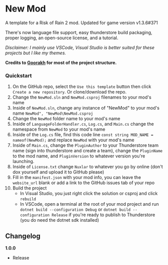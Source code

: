 # New Mod

A template for a Risk of Rain 2 mod. Updated for game version v1.3.6#371

There's now language file support, easy thunderstore build packaging, proper logging, an open-source license, and a tutorial.

*Disclaimer: I mainly use VSCode, Visual Studio is better suited for these projects but I like my themes.*

**Credits to [Goorakh](https://github.com/Goorakh) for most of the project structure.**

### Quickstart

1. On the GitHub repo, select the `Use this template` button then click `Create a new repository`. Or clone/download the repo.
2. Change the `NewMod.sln` and `NewMod.csproj` filenames to your mod's name
3. Inside of `NewMod.sln`, change any instance of "NewMod" to your mod's name `NewMod", "NewMod\NewMod.csproj`
4. Change the `NewMod` folder name to your mod's name
5. Inside of `LanguageFolderHandler.cs`, `Log.cs`, and `Main.cs` change the namespace from `NewMod` to your mod's name
6. Inside of the `Log.cs` file, find this code line `const string MOD_NAME = nameof(NewMod);` and replace `NewMod` with your mod's name
7. Inside of `Main.cs`, change the `PluginAuthor` to your Thunderstore team name (sign into thunderstore and create a team), change the `PluginName` to the mod name, and `PluginVersion` to whatever version you're launching.
8. Inside of `License.txt` change `Nuxlar` to whatever you go by online (don't dox yourself and upload it to GitHub please)
9. Fill in the `manifest.json` with your mod info, you can leave the `website_url` blank or add a link to the GitHub issues tab of your repo
10. Build the project
    - In Visual Studio, you just right click the solution or csproj and click `rebuild`
    - In VSCode, open a terminal at the root of your mod project and run `dotnet build --configuration Debug` or `dotnet build --configuration Release` if you're ready to publish to Thunderstore (you do need the dotnet sdk installed)

## Changelog

**1.0.0**

- Release
